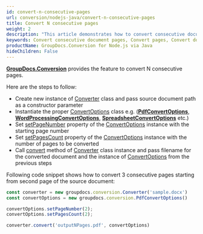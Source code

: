 ```yaml
---
id: convert-n-consecutive-pages
url: conversion/nodejs-java/convert-n-consecutive-pages
title: Convert N consecutive pages
weight: 2
description: "This article demonstrates how to convert consecutive document pages using GroupDocs.Conversion for Node.js via Java API."
keywords: Convert consecutive document pages, Convert pages, Convert document page
productName: GroupDocs.Conversion for Node.js via Java
hideChildren: False
---
```

[**GroupDocs.Conversion**](https://products.groupdocs.com/conversion/java) provides the feature to convert N consecutive pages. 

Here are the steps to follow:

*   Create new instance of [Converter](https://reference.groupdocs.com/java/conversion/com.groupdocs.conversion/Converter) class and pass source document path as a constructor parameter
*   Instantiate the proper [ConvertOptions](https://reference.groupdocs.com/java/conversion/com.groupdocs.conversion.options.convert/ConvertOptions) class e.g. (**[PdfConvertOptions](https://reference.groupdocs.com/java/conversion/com.groupdocs.conversion.options.convert/PdfConvertOptions)**, **[WordProcessingConvertOptions](https://reference.groupdocs.com/java/conversion/com.groupdocs.conversion.options.convert/WordProcessingConvertOptions)**, **[SpreadsheetConvertOptions](https://reference.groupdocs.com/java/conversion/com.groupdocs.conversion.options.convert/SpreadsheetConvertOptions)** etc.)
*   Set [setPageNumber](https://reference.groupdocs.com/java/conversion/com.groupdocs.conversion.options.convert/ConvertOptions#setPageNumber(int)) property of the [ConvertOptions](https://reference.groupdocs.com/java/conversion/com.groupdocs.conversion.options.convert/ConvertOptions) instance with the starting page number
*   Set [setPagesCount](https://reference.groupdocs.com/java/conversion/com.groupdocs.conversion.options.convert/ConvertOptions#setPagesCount(int)) property of the [ConvertOptions](https://reference.groupdocs.com/java/conversion/com.groupdocs.conversion.options.convert/ConvertOptions) instance with the number of pages to be converted      
*   Call [convert](https://reference.groupdocs.com/java/conversion/com.groupdocs.conversion/Converter#convert(java.lang.String,%20com.groupdocs.conversion.options.convert.ConvertOptions)) method of [Converter](https://reference.groupdocs.com/java/conversion/com.groupdocs.conversion/Converter) class instance and pass filename for the converted document and the instance of [ConvertOptions](https://reference.groupdocs.com/java/conversion/com.groupdocs.conversion.options.convert/ConvertOptions) from the previous steps

Following code snippet shows how to convert 3 consecutive pages starting from second page of the source document:

```js
const converter = new groupdocs.conversion.Converter('sample.docx')
const convertOptions = new groupdocs.conversion.PdfConvertOptions()

convertOptions.setPageNumber(2);
convertOptions.setPagesCount(2);

converter.convert('outputNPages.pdf', convertOptions)
```
